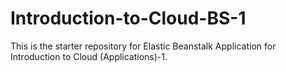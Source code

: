 # Introduction-to-Cloud-BS-1


This is the starter repository for Elastic Beanstalk Application for Introduction to Cloud (Applications)-1.


